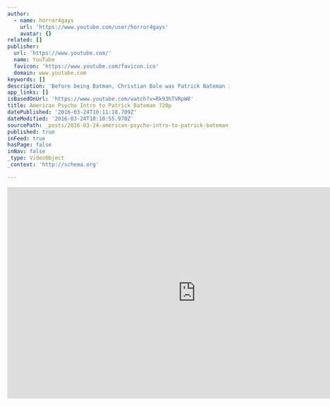 ```yaml
---
author:
  - name: horror4gays
    url: 'https://www.youtube.com/user/horror4gays'
    avatar: {}
related: []
publisher:
  url: 'https://www.youtube.com/'
  name: YouTube
  favicon: 'https://www.youtube.com/favicon.ico'
  domain: www.youtube.com
keywords: []
description: 'Before being Batman, Christian Bale was Patrick Bateman in the shocking movie "American Psycho".'
app_links: []
isBasedOnUrl: 'https://www.youtube.com/watch?v=Rk93hTVRpW8'
title: American Psycho Intro to Patrick Bateman 720p
datePublished: '2016-03-24T10:11:18.709Z'
dateModified: '2016-03-24T10:10:55.970Z'
sourcePath: _posts/2016-03-24-american-psycho-intro-to-patrick-bateman-720p.md
published: true
inFeed: true
hasPage: false
inNav: false
_type: VideoObject
_context: 'http://schema.org'

---
```

<iframe src="https://cdn.embedly.com/widgets/media.html?src=https%3A%2F%2Fwww.youtube.com%2Fembed%2FRk93hTVRpW8%3Ffeature%3Doembed&amp;url=https%3A%2F%2Fwww.youtube.com%2Fwatch%3Fv%3DRk93hTVRpW8&amp;image=https%3A%2F%2Fi.ytimg.com%2Fvi%2FRk93hTVRpW8%2Fhqdefault.jpg&amp;key=b7d04c9b404c499eba89ee7072e1c4f7&amp;type=text%2Fhtml&amp;schema=youtube" width="854" height="480" scrolling="no" frameborder="0" allowfullscreen="allowfullscreen" style=""></iframe>
